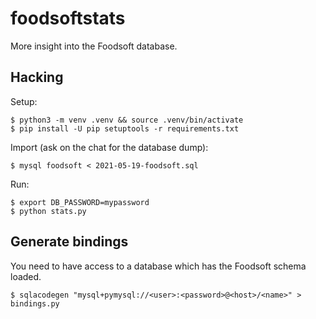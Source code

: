 # foodsoftstats

More insight into the Foodsoft database.

## Hacking

Setup:

```
$ python3 -m venv .venv && source .venv/bin/activate
$ pip install -U pip setuptools -r requirements.txt
```

Import (ask on the chat for the database dump):

```
$ mysql foodsoft < 2021-05-19-foodsoft.sql
```

Run:

```
$ export DB_PASSWORD=mypassword
$ python stats.py
```

## Generate bindings

You need to have access to a database which has the Foodsoft schema loaded.

```
$ sqlacodegen "mysql+pymysql://<user>:<password>@<host>/<name>" > bindings.py
```
